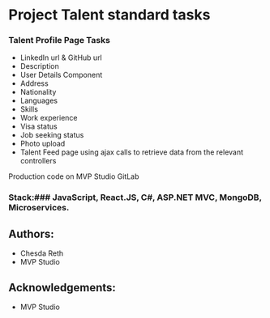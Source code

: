 # Project Talent standard tasks

### Talent Profile Page Tasks

- LinkedIn url & GitHub url
- Description
- User Details Component
- Address
- Nationality
- Languages
- Skills
- Work experience
- Visa status
- Job seeking status
- Photo upload
- Talent Feed page using ajax calls to retrieve data from the relevant controllers

Production code on MVP Studio GitLab

### Stack:###  JavaScript, React.JS, C#, ASP.NET MVC, MongoDB, Microservices.

## Authors: 
* Chesda Reth
* MVP Studio

## Acknowledgements: 
* MVP Studio

